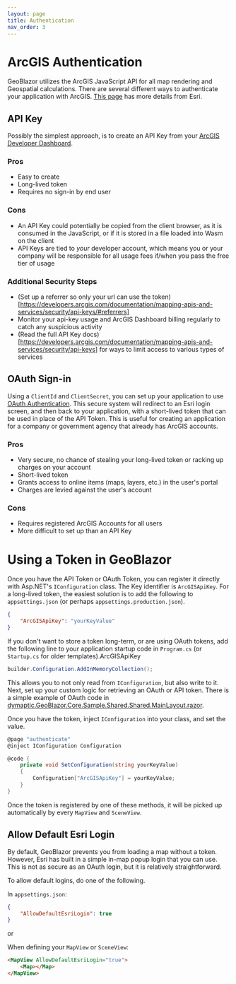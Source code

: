 ```yaml
---
layout: page
title: Authentication
nav_order: 3
---
```


# ArcGIS Authentication

GeoBlazor utilizes the ArcGIS JavaScript API for all map rendering and Geospatial calculations.
There are several different ways to authenticate your application with ArcGIS. 
[This page](https://developers.arcgis.com/documentation/mapping-apis-and-services/security/) has more details from Esri.

## API Key

Possibly the simplest approach, is to create an API Key from your [ArcGIS Developer Dashboard](https://developers.arcgis.com/api-keys/).

### Pros
- Easy to create
- Long-lived token
- Requires no sign-in by end user

### Cons
- An API Key could potentially be copied from the client browser, as it is consumed in the JavaScript, or if it is stored
  in a file loaded into Wasm on the client
- API Keys are tied to _your_ developer account, which means you or your company will be responsible for all usage fees 
  if/when you pass the free tier of usage
  
### Additional Security Steps
- (Set up a referrer so only your url can use the token)[https://developers.arcgis.com/documentation/mapping-apis-and-services/security/api-keys/#referrers]
- Monitor your api-key usage and ArcGIS Dashboard billing regularly to catch any suspicious activity
- (Read the full API Key docs)[https://developers.arcgis.com/documentation/mapping-apis-and-services/security/api-keys] for ways to limit access to various types of services

## OAuth Sign-in

Using a `ClientId` and `ClientSecret`, you can set up your application to use 
[OAuth Authentication](https://developers.arcgis.com/documentation/mapping-apis-and-services/security/oauth-2.0/).
This secure system will redirect to an Esri login screen, and then back to your application, with a short-lived token
that can be used in place of the API Token. This is useful for creating an application for a company or government
agency that already has ArcGIS accounts.

### Pros
- Very secure, no chance of stealing your long-lived token or racking up charges on your account
- Short-lived token
- Grants access to online items (maps, layers, etc.) in the user's portal
- Charges are levied against the user's account

### Cons
- Requires registered ArcGIS Accounts for all users
- More difficult to set up than an API Key

# Using a Token in GeoBlazor
Once you have the API Token or OAuth Token, you can register it directly with Asp.NET's `IConfiguration` class. The Key
identifier is `ArcGISApiKey`. For a long-lived token, the easiest solution is to add the following to `appsettings.json`
(or perhaps `appsettings.production.json`).

```json
{
    "ArcGISApiKey": "yourKeyValue"
}
```

If you don't want to store a token long-term, or are using OAuth tokens, add the following line to your application startup
code in `Program.cs` (or `Startup.cs` for older templates).ArcGISApiKey

```csharp
builder.Configuration.AddInMemoryCollection();
```

This allows you to not only read from `IConfiguration`, but also write to it. Next, set up your custom logic for retrieving
an OAuth or API token. There is a simple example of OAuth code in 
[dymaptic.GeoBlazor.Core.Sample.Shared.Shared.MainLayout.razor](https://github.com/dymaptic/GeoBlazor/blob/develop/samples/dymaptic.GeoBlazor.Core.Sample.Shared/Shared/MainLayout.razor).

Once you have the token, inject `IConfiguration` into your class, and set the value.

```csharp
@page "authenticate"
@inject IConfiguration Configuration

@code {
    private void SetConfiguration(string yourKeyValue)
    {
        Configuration["ArcGISApiKey"] = yourKeyValue;
    }
}

```

Once the token is registered by one of these methods, it will be picked up automatically by every `MapView` and `SceneView`.

## Allow Default Esri Login
By default, GeoBlazor prevents you from loading a map without a token. However, Esri has built in a simple in-map popup
login that you can use. This is not as secure as an OAuth login, but it is relatively straightforward.

To allow default logins, do one of the following.

In `appsettings.json`:
```json
{
    "AllowDefaultEsriLogin": true
}
```

or

When defining your `MapView` or `SceneView`:
```html
<MapView AllowDefaultEsriLogin="true">
    <Map></Map>
</MapView>
```